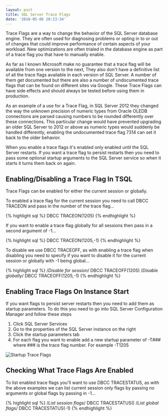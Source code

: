 ```yaml
---
layout: post
title: SQL Server Trace Flags
date: '2018-05-06 20:13:34'
---
```

Trace Flags are a way to change the behavior of the SQL Server database engine. They are often used for diagnosing problems or opting in to or out of changes that could improve performance of certain aspects of your workload. New optimizations are often trialed in the database engine as part of a trace flag you that have to manually enable.

As far as I known Microsoft make no guarantee that a trace flag will be available from one version to the next, They also don't have a definitive list of all the trace flags available in each version of SQL Server. A number of them get documented but there are also a number of undocumented trace flags that can be found on different sites via Google. These Trace Flags can have side effects and should always be tested before using them in production.

As an example of a use for a Trace Flag, in SQL Server 2012 they changed the way the unknown precision of numeric types from Oracle OLEDB connections are parsed causing numbers to be rounded differently over these connections. This particular change would have prevented upgrading an older SQL Server to 2012 or above as numeric types would suddenly be handled differently, enabling the undocumented trace flag 7314 can set it back to the older behavior.

When you enable a trace flags it's enabled  only enabled until the SQL Server restarts. If you want a trace flag to persist restarts then you need to pass some optional startup arguments to the SQL Server service so when it starts it turns them back on again.

## Enabling/Disabling a Trace Flag In TSQL ##
Trace Flags can be enabled for either the current session or globally.

To enabled a trace flag for the current session you need to call DBCC TRACEON and pass in the number of the trace flag...

{% highlight sql %}
DBCC TRACEON(1205)
{% endhighlight %}

If you want to enable a trace flag globally for all sessions then pass in a second argument of -1...

{% highlight sql %}
DBCC TRACEON(1205,-1)
{% endhighlight %}

To disable we use DBCC TRACEOFF, as with enabling a trace flag when disabling you need to specify if you want to disable it for the current session or globally with -1 being global...

{% highlight sql %}
/*Disable for session*/
DBCC TRACEOFF(1205) 
/*Disable globally*/
DBCC TRACEOFF(1205,-1) 
{% endhighlight %}

## Enabling Trace Flags On Instance Start ##
If you want flags to persist server restarts then you need to add them as startup parameters. To do this you need to go into SQL Server Configuration Manager and follow these steps

1. Click SQL Server Services
1. Go to the properties of the SQL Server instance on the right
1. Click the startup parameters tab
1. For each flag you want to enable add a new startup parameter of -T### where ### is the trace flag number. For example -T1205

![Startup Trace Flags]({{site.url}}/content/images/2018-TraceFlags\StartupParams.png)

## Checking What Trace Flags Are Enabled ##
To list enabled trace flags you'll  want to use DBCC TRACESTATUS, as with the above examples we can list current session only flags by passing no arguments or global flags by passing in -1...

{% highlight sql %}
/*List session flags*/
DBCC TRACESTATUS() 
/*List global flags*/
DBCC TRACESTATUS(-1)
{% endhighlight %}